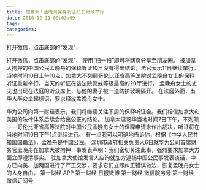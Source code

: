 ```yaml
---
title: 加拿大：孟晚舟保释听证11日继续举行
date: 2018-12-11 09:03:09
tags: 
categories: 
---
```

打开微信，点击底部的“发现”，
<!-- more -->
打开微信，点击底部的“发现”，
使用“扫一扫”即可将网页分享至朋友圈。
被加拿大拘押的中国公民孟晚舟的保释听证10日没有得出结论，法官表示11日继续举行。
当地时间10日上午10点，加拿大不列颠哥伦比亚省高等法院对孟晚舟女士的保释听证重新举行。当天的听证在该法院警戒等级最高的20厅进行。
孟晚舟女士的丈夫也出现在法庭的听众席上，与他的妻子被一道防护玻璃隔开。
在法庭外面，有华人群众举起标语，要求释放孟晚舟女士。
 
 
华为公司向第一财经表示，我们将继续关注下周的保释听证会。我们相信加拿大和美国的法律体系后续会给出公正的结论。
加拿大温哥华当地时间7日下午，不列颠——哥伦比亚省高等法院对中国公民孟晚舟女士的保释申请未作出裁决，听证将在当地时间10日下午1点继续进行。
有一点我可以明确地告诉你，根据《中华人民共和国国籍法》，孟晚舟是中国公民。
深圳市政府相关负责人6日就华为公司首席财务官孟晚舟在加拿大被拘押一事发表声明：我们密切关注此事，强烈要求加拿大方面立即澄清事实。
驻加拿大使馆发言人应询就加方逮捕中国公民事发表谈话，中方已向美、加两国进行了严正交涉，要求它们立即纠正错误做法，恢复孟晚舟女士的人身自由。
第一财经
APP
第一财经
日报微博
第一财经
微信服务号
第一财经
微信订阅号
